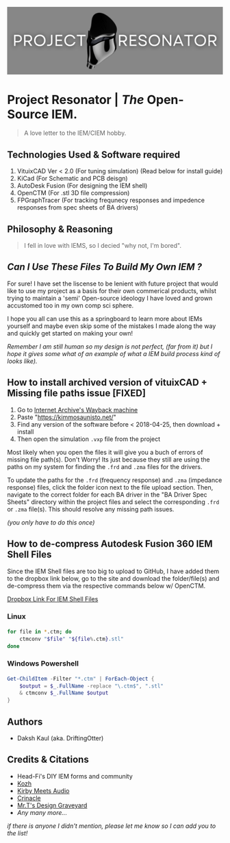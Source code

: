![Banner](./GitHub%20Assets/GitHub%20Banner.png)
# __Project Resonator | *The* Open-Source IEM.__

> A love letter to the IEM/CIEM hobby.

## Technologies Used & Software required

1. VituixCAD Ver < 2.0       (For tuning simulation) (Read below for install guide)
2. KiCad            (For Schematic and PCB deisgn)
3. AutoDesk Fusion  (For designing the IEM shell)
5. OpenCTM          (For .stl 3D file compression)
6. FPGraphTracer    (For tracking frequnecy responses and impedence responses from spec sheets of BA drivers)

## Philosophy & Reasoning

> I fell in love with IEMS, so I decied "why not, I'm bored".

## *Can I Use These Files To Build My Own IEM ?*

For sure! I have set the liscense to be lenient with future project that would like to use my project as a basis for their own commerical products, whilst trying to maintain a 'semi' Open-source ideology I have loved and grown accustomed too in my own comp sci sphere.

I hope you all can use this as a springboard to learn more about IEMs yourself and maybe even skip some of the mistakes I made along the way and quickly get started on making your own!

*Remember I am still human so my design is not perfect, (far from it) but I hope it gives some what of an example of what a IEM build process kind of looks like).*

## How to install archived version of vituixCAD + Missing file paths issue [FIXED]

1. Go to [Internet Archive's Wayback machine](https://archive.org/)
2. Paste "https://kimmosaunisto.net/"
3. Find any version of the software before < 2018-04-25, then download + install
4. Then open the simulation ```.vxp``` file from the project

Most likely when you open the files it will give you a buch of errors of missing file path(s). Don't Worry! Its just because they still are using the paths on my system for finding the ```.frd``` and ```.zma``` files for the drivers.

To update the paths for the ```.frd``` (frequency response) and ```.zma``` (impedance response) files, click the folder icon next to the file upload section. Then, navigate to the correct folder for each BA driver in the "BA Driver Spec Sheets" directory within the project files and select the corresponding ```.frd``` or ```.zma``` file(s). This should resolve any missing path issues.

*(you only have to do this once)*

## How to de-compress Autodesk Fusion 360 IEM Shell Files

Since the IEM Shell files are too big to upload to GitHub, I have added them to the dropbox link below, go to the site and download the folder/file(s) and de-compress them via the respective commands below w/ OpenCTM.

[Dropbox Link For IEM Shell Files](https://www.dropbox.com/scl/fo/7igmpw1ufs74wjp9bscd1/APTIkM8Hd0Q5tOlSX6-9Vis?rlkey=q3dak7tetpvdot7d4ondi776o&st=a5fo64j4&dl=0)

### Linux
```Bash
for file in *.ctm; do
    ctmconv "$file" "${file%.ctm}.stl"
done
```

### Windows Powershell
```Powershell
Get-ChildItem -Filter "*.ctm" | ForEach-Object {
    $output = $_.FullName -replace "\.ctm$", ".stl"
    & ctmconv $_.FullName $output
}
```

## Authors

- Daksh Kaul (aka. DriftingOtter)

## Credits & Citations
- Head-Fi's DIY IEM forms and community
- [Kozh](https://www.youtube.com/@kozh4013/videos)
- [Kirby Meets Audio](https://youtu.be/QClvPIuW3zI?si=NcwjdGAZriBUcmHE)
- [Crinacle](https://www.youtube.com/watch?v=tCqV3ZRcZ9g&t=1227s)
- [Mr.T's Design Graveyard](https://youtu.be/3FGNw28xBr0?si=LEpJtPCjVtikS_FK)
- *Any many more...*


*if there is anyone I didn't mention, please let me know so I can add you to the list!*
